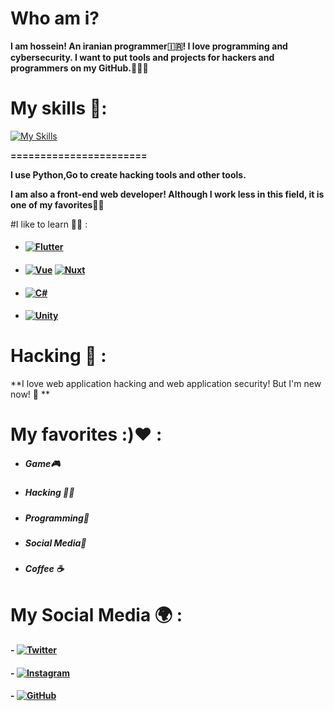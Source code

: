 # Who am i?
**I am hossein! An iranian programmer🇮🇷! I love programming and cybersecurity. I want to put tools and projects for hackers and programmers on my GitHub.👨‍💻🔥**
# My skills 💪:
[![My Skills](https://skillicons.dev/icons?i=html,css,sass,js,bootstrap,tailwind,react,next,python,linux,c,git)](https://skillicons.dev)

**=======================**


**I use Python,Go to create hacking tools and other tools.**



**I am also a front-end web developer! Although I work less in this field, it is one of my favorites👨‍💻**

#I like to learn 🧑‍🎓 :
- ####    [![Flutter](https://skillicons.dev/icons?i=flutter)](https://skillicons.dev)
- #### [![Vue](https://skillicons.dev/icons?i=vue)](https://skillicons.dev) [![Nuxt](https://skillicons.dev/icons?i=nuxt)](https://skillicons.dev)
- #### [![C#](https://skillicons.dev/icons?i=c#)](https://skillicons.dev)
- #### [![Unity](https://skillicons.dev/icons?i=unity)](https://skillicons.dev)

# Hacking 🐍 :
**I love web application hacking and web application security! But I'm new now! 🥲 **

# My favorites :)❤️ :

- ##### Game🎮
- ##### Hacking 👨‍💻
- ##### Programming📝
- ##### Social Media📰
- ##### Coffee ☕
# My Social Media 🌍 :

####  - [![Twitter](https://skillicons.dev/icons?i=twitter "Twitter")](https://twitter.com/hosseinyn91 "Twitter")
#### - [![Instagram](https://skillicons.dev/icons?i=instagram "Instagram")](https://instagram.com/hosseinyadegarnia "Instagram")
#### - [![GitHub](https://skillicons.dev/icons?i=github "GitHub")](https://github.com/hosseinyn "GitHub")
